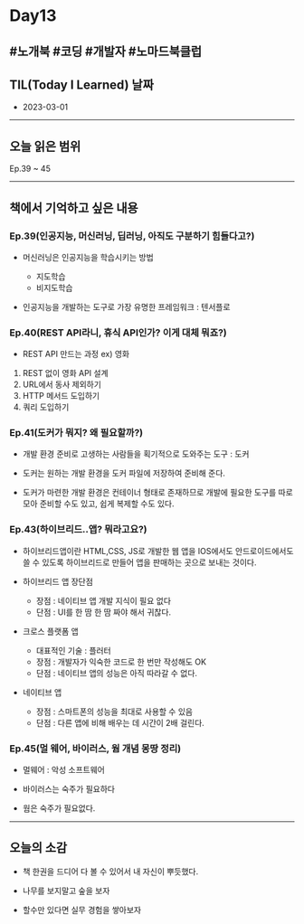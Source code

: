 # Day13

## #노개북 #코딩 #개발자 #노마드북클럽

## TIL(Today I Learned) 날짜

- 2023-03-01

---

## 오늘 읽은 범위

Ep.39 ~ 45

---

## 책에서 기억하고 싶은 내용

### Ep.39(인공지능, 머신러닝, 딥러닝, 아직도 구분하기 힘들다고?)

- 머신러닝은 인공지능을 학습시키는 방법

  - 지도학습
  - 비지도학습

- 인공지능을 개발하는 도구로 가장 유명한 프레임워크 : 텐서플로

### Ep.40(REST API라니, 휴식 API인가? 이게 대체 뭐죠?)

- REST API 만드는 과정 ex) 영화

1. REST 없이 영화 API 설계
2. URL에서 동사 제외하기
3. HTTP 메서드 도입하기
4. 쿼리 도입하기

### Ep.41(도커가 뭐지? 왜 필요할까?)

- 개발 환경 준비로 고생하는 사람들을 획기적으로 도와주는 도구 : 도커

- 도커는 원하는 개발 환경을 도커 파일에 저장하여 준비해 준다.

- 도커가 마련한 개발 환경은 컨테이너 형태로 존재하므로 개발에 필요한 도구를 따로 모아 준비할 수도 있고, 쉽게 복제할 수도 있다.

### Ep.43(하이브리드..앱? 뭐라고요?)

- 하이브리드앱이란 HTML,CSS, JS로 개발한 웹 앱을 IOS에서도 안드로이드에서도 쓸 수 있도록 하이브리드로 만들어 앱을 판매하는 곳으로 보내는 것이다.

- 하이브리드 앱 장단점

  - 장점 : 네이티브 앱 개발 지식이 필요 없다
  - 단점 : UI를 한 땀 한 땀 짜야 해서 귀찮다.

- 크로스 플랫폼 앱

  - 대표적인 기술 : 플러터
  - 장점 : 개발자가 익숙한 코드로 한 번만 작성해도 OK
  - 단점 : 네이티브 앱의 성능은 아직 따라갈 수 없다.

- 네이티브 앱
  - 장점 : 스마트폰의 성능을 최대로 사용할 수 있음
  - 단점 : 다른 앱에 비해 배우는 데 시간이 2배 걸린다.

### Ep.45(멀 웨어, 바이러스, 웜 개념 몽땅 정리)

- 멀웨어 : 악성 소프트웨어

- 바이러스는 숙주가 필요하다

- 웜은 숙주가 필요없다.

---

## 오늘의 소감

- 책 한권을 드디어 다 볼 수 있어서 내 자신이 뿌듯했다.

- 나무를 보지말고 숲을 보자

- 할수만 있다면 실무 경험을 쌓아보자
